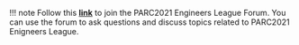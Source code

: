 
!!! note 
    Follow this [**link**](https://parcrobotics.org/engineers-forum) to join the PARC2021 Engineers League Forum. You can use the forum to ask questions and discuss topics related to PARC2021 Enigneers League.